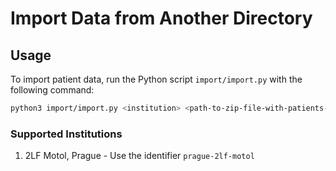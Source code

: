 # Import Data from Another Directory

## Usage

To import patient data, run the Python script `import/import.py` with the following command:

```bash
python3 import/import.py <institution> <path-to-zip-file-with-patients-data>
```

### Supported Institutions
1. 2LF Motol, Prague - Use the identifier `prague-2lf-motol`
